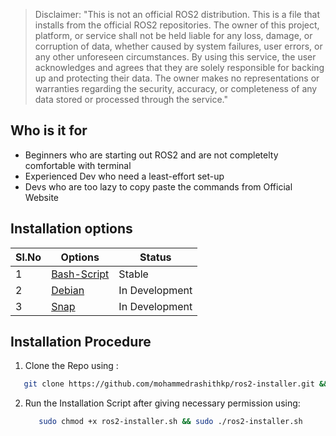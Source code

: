 
> Disclaimer:
"This is not an official ROS2 distribution. This is a file that installs from the official ROS2 repositories. The owner of this project, platform, or service shall not be held liable for any loss, damage, or corruption of data, whether caused by system failures, user errors, or any other unforeseen circumstances. By using this service, the user acknowledges and agrees that they are solely responsible for backing up and protecting their data. The owner makes no representations or warranties regarding the security, accuracy, or completeness of any data stored or processed through the service."

## Who is it for
- Beginners who are starting out ROS2 and are not completelty comfortable with terminal
- Experienced Dev who need a least-effort set-up
- Devs who are too lazy to copy paste the commands from Official Website  


## Installation options


|Sl.No|Options | Status |
|---|-----|---|
|1| [Bash-Script](#installation-procedure)| Stable|
|2| [Debian](./Deb-file)| In Development |
|3| [Snap](./Snap-file)| In Development |

## Installation Procedure

1. Clone the Repo using :
 ```bash
    git clone https://github.com/mohammedrashithkp/ros2-installer.git && cd ros2-installer 
 ```

2. Run the Installation Script after giving necessary permission using:
   ```bash
      sudo chmod +x ros2-installer.sh && sudo ./ros2-installer.sh
   ```


